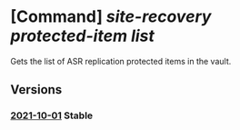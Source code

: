 # [Command] _site-recovery protected-item list_

Gets the list of ASR replication protected items in the vault.

## Versions

### [2021-10-01](/Resources/mgmt-plane/L3N1YnNjcmlwdGlvbnMve30vcmVzb3VyY2Vncm91cHMve30vcHJvdmlkZXJzL21pY3Jvc29mdC5yZWNvdmVyeXNlcnZpY2VzL3ZhdWx0cy97fS9yZXBsaWNhdGlvbnByb3RlY3RlZGl0ZW1z/2021-10-01.xml) **Stable**

<!-- mgmt-plane /subscriptions/{}/resourcegroups/{}/providers/microsoft.recoveryservices/vaults/{}/replicationprotecteditems 2021-10-01 -->
